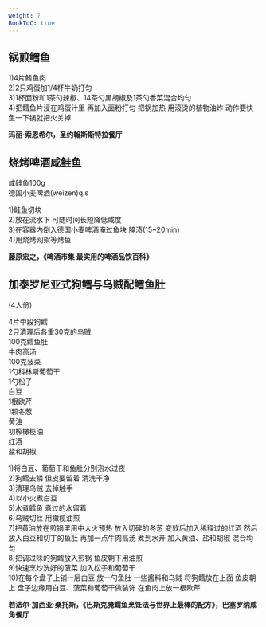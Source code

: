 ```yaml
---
weight: 7
BookToC: true
---
```

## 锅煎鳕鱼

1)4片鳍鱼肉  
2)2只鸡蛋加1/4杯牛奶打匀  
3)1杯面粉和1茶勺辣椒、14茶勺黑胡椒及1茶勺香菜混合均匀  
4)把鳕鱼片浸在鸡蛋汁里 再加入面粉打匀 把锅加热 用滚烫的植物油炸 动作要快 鱼一下锅就把火关掉

**玛丽·索恩希尔，圣约翰斯斯特拉餐厅**

## 烧烤啤酒咸鲑鱼

咸鲑鱼100g  
德国小麦啤酒(weizen)q.s

1)鲑鱼切块  
2)放在流水下 可随时间长短降低咸度  
3)在容器内倒入德国小麦啤酒淹过鱼块 腌渍(15~20min)  
4)用烧烤网架等烤鱼

**藤原宏之，《啤酒市集 最实用的啤酒品饮百科》**

## 加泰罗尼亚式狗鳕与乌贼配鳕鱼肚

(4人份)

4片中段狗鳕  
2只清理后各重30克的乌贼  
100克鳕鱼肚  
牛肉高汤  
100克菠菜  
1勺科林斯葡萄干  
1勺松子  
白豆  
1根欧芹  
1颗冬葱  
黄油  
初榨橄榄油  
红酒  
盐和胡椒  

1)将白豆、葡萄干和鱼肚分别泡水过夜  
2)狗鳕去鳞 但皮要留着 清洗干净  
3)清理乌贼 去掉触手  
4)以小火煮白豆  
5)水煮鳕鱼 煮过的水留着  
6)乌贼切丝 用橄榄油煎  
7)把黄油放在煎锅里用中大火预热 放入切碎的冬葱 变软后加入稀释过的红酒 然后放入白豆和切丁的鱼肚 再加一点牛肉高汤 煮到水开 加入黄油、盐和胡椒 混合均匀  
8)把调过味的狗鳕放入煎锅 鱼皮朝下用油煎  
9)快速烹炒洗好的菠菜 加入松子和葡萄干  
10)在每个盘子上铺一层白豆 放一勺鱼肚 一些酱料和乌贼 将狗鳕放在上面 鱼皮朝上 盘子边缘用白豆、菠菜和葡萄干做装饰 在鱼肉上放一根欧芹  

**若法尔·加西亚·桑托斯，《巴斯克腌鳕鱼烹饪法与世界上最棒的配方》，巴塞罗纳咸角餐厅**
